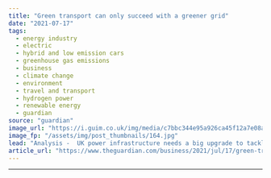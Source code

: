 ```yaml
---
title: "Green transport can only succeed with a greener grid"
date: "2021-07-17"
tags: 
  - energy industry
  - electric
  - hybrid and low emission cars
  - greenhouse gas emissions
  - business
  - climate change
  - environment
  - travel and transport
  - hydrogen power
  - renewable energy
  - guardian
source: "guardian"
image_url: "https://i.guim.co.uk/img/media/c7bbc344e95a926ca45f12a7e08a461817ae0144/0_170_3500_2101/master/3500.jpg?width=460&quality=85&auto=format&fit=max&s=607d54cc262ad056af116b3d2af6488d"
image_fp: "/assets/img/post_thumbnails/164.jpg"
lead: "Analysis -  UK power infrastructure needs a big upgrade to tackle a surge in electric vehicles and manufacturing of alternative fuelsThe challenge of decarbonising the UK’s roads, railways and flight paths will rely on harnessing the UK’s cleaner energ..."
article_url: "https://www.theguardian.com/business/2021/jul/17/green-transport-can-only-succeed-with-a-greener-grid"
---
```


---
